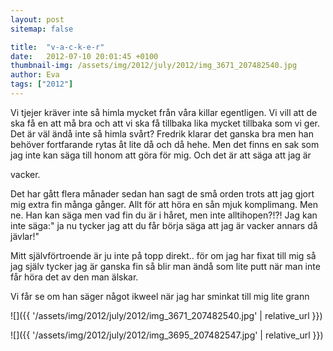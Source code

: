 ```yaml
---
layout: post
sitemap: false

title:  "v-a-c-k-e-r"
date:   2012-07-10 20:01:45 +0100
thumbnail-img: /assets/img/2012/july/2012/img_3671_207482540.jpg
author: Eva
tags: ["2012"]
---
```


Vi tjejer kräver inte så himla mycket från våra killar egentligen. Vi vill att de ska få en att må bra och att vi ska få tillbaka lika mycket tillbaka som vi ger. Det är väl ändå inte så himla svårt? Fredrik klarar det ganska bra men han behöver fortfarande rytas åt lite då och då hehe. Men det finns en sak som jag inte kan säga till honom att göra för mig. Och det är att säga att jag är 

vacker. 




Det har gått flera månader sedan han sagt de små orden trots att jag gjort mig extra fin många gånger. Allt för att höra en sån mjuk komplimang. Men ne. Han kan säga men vad fin du är i håret, men inte alltihopen?!?! Jag kan inte säga:" ja nu tycker jag att du får börja säga att jag är vacker annars då jävlar!"







Mitt självförtroende är ju inte på topp direkt.. för om jag har fixat till mig så jag själv tycker jag är ganska fin så blir man ändå som lite putt när man inte får höra det av den man älskar.







Vi får se om han säger något ikweel när jag har sminkat till mig lite grann

![]({{ '/assets/img/2012/july/2012/img_3671_207482540.jpg'  | relative_url }})

![]({{ '/assets/img/2012/july/2012/img_3695_207482547.jpg'  | relative_url }})

